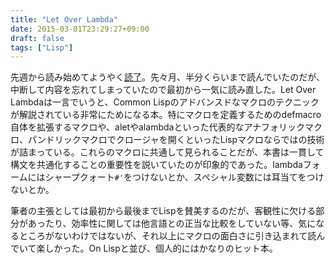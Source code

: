 ```yaml
---
title: "Let Over Lambda"
date: 2015-03-01T23:29:27+09:00
draft: false
tags: ["Lisp"]
---
```

先週から読み始めてようやく[読了](http://bookmeter.com/u/553612)。先々月、半分くらいまで読んでいたのだが、中断して内容を忘れてしまっていたので最初から一気に読み直した。Let Over Lambdaは一言でいうと、Common Lispのアドバンスドなマクロのテクニックが解説されている非常にためになる本。特にマクロを定義するためのdefmacro自体を拡張するマクロや、aletやalambdaといった代表的なアナフォリックマクロ、パンドリックマクロでクロージャを開くといったLispマクロならではの技術が詰まっている。これらのマクロに共通して見られることだが、本書は一貫して構文を共通化することの重要性を説いていたのが印象的であった。lambdaフォームにはシャープクォート`#'`をつけないとか、スペシャル変数には耳当てをつけないとか。

筆者の主張としては最初から最後までLispを賛美するのだが、客観性に欠ける部分があったり、効率性に関しては他言語との正当な比較をしていない等、気になるところがないわけではないが、それ以上にマクロの面白さに引き込まれて読んでいて楽しかった。On Lispと並び、個人的にはかなりのヒット本。
